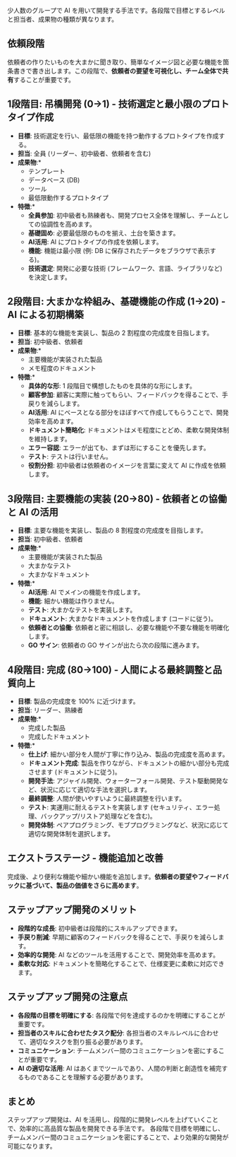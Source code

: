 <!--
title:   ステップアップ開発 (AI時代の開発)
tags:    AI,開発手法
id:      367a68c8b3f55ed25367
private: false
-->
少人数のグループで AI を用いて開発する手法です。各段階で目標とするレベルと担当者、成果物の種類が異なります。

## 依頼段階

依頼者の作りたいものを大まかに聞き取り、簡単なイメージ図と必要な機能を箇条書きで書き出します。この段階で、**依頼者の要望を可視化し、チーム全体で共有**することが重要です。

## 1段階目: 吊橋開発 (0→1) - 技術選定と最小限のプロトタイプ作成

*   **目標**: 技術選定を行い、最低限の機能を持つ動作するプロトタイプを作成する。
*   **担当**: 全員 (リーダー、初中級者、依頼者を含む)
*   **成果物**:*
    *   テンプレート
    *   データベース (DB)
    *   ツール
    *   最低限動作するプロトタイプ
*   **特徴**:*
    *   **全員参加**: 初中級者も熟練者も、開発プロセス全体を理解し、チームとしての協調性を高めます。
    *   **基礎固め**: 必要最低限のものを揃え、土台を築きます。
    *   **AI活用**: AI にプロトタイプの作成を依頼します。
    *   **機能**: 機能は最小限 (例: DB に保存されたデータをブラウザで表示する)。
    *   **技術選定**: 開発に必要な技術 (フレームワーク、言語、ライブラリなど) を決定します。

## 2段階目: 大まかな枠組み、基礎機能の作成 (1→20) - AI による初期構築

*   **目標**: 基本的な機能を実装し、製品の 2 割程度の完成度を目指します。
*   **担当**: 初中級者、依頼者
*   **成果物**:*
    *   主要機能が実装された製品
    *   メモ程度のドキュメント
*   **特徴**:*
    *   **具体的な形**: 1 段階目で構想したものを具体的な形にします。
    *   **顧客参加**: 顧客に実際に触ってもらい、フィードバックを得ることで、手戻りを減らします。
    *   **AI活用**: AI にベースとなる部分をほぼすべて作成してもらうことで、開発効率を高めます。
    *   **ドキュメント簡略化**: ドキュメントはメモ程度にとどめ、柔軟な開発体制を維持します。
    *   **エラー容認**: エラーが出ても、まずは形にすることを優先します。
    *   **テスト**: テストは行いません。
    *   **役割分担**: 初中級者は依頼者のイメージを言葉に変えて AI に作成を依頼します。

## 3段階目: 主要機能の実装 (20→80) - 依頼者との協働と AI の活用

*   **目標**: 主要な機能を実装し、製品の 8 割程度の完成度を目指します。
*   **担当**: 初中級者、依頼者
*   **成果物**:*
    *   主要機能が実装された製品
    *   大まかなテスト
    *   大まかなドキュメント
*   **特徴**:*
    *   **AI活用**: AI でメインの機能を作成します。
    *   **機能**: 細かい機能は作りません。
    *   **テスト**: 大まかなテストを実装します。
    *   **ドキュメント**: 大まかなドキュメントを作成します (コードに従う)。
    *   **依頼者との協働**: 依頼者と密に相談し、必要な機能や不要な機能を明確化します。
    *   **GO サイン**: 依頼者の GO サインが出たら次の段階に進みます。

## 4段階目: 完成 (80→100) - 人間による最終調整と品質向上

*   **目標**: 製品の完成度を 100% に近づけます。
*   **担当**: リーダー、熟練者
*   **成果物**:*
    *   完成した製品
    *   完成したドキュメント
*   **特徴**:*
    *   **仕上げ**: 細かい部分を人間が丁寧に作り込み、製品の完成度を高めます。
    *   **ドキュメント完成**: 製品を作りながら、ドキュメントの細かい部分も完成させます (ドキュメントに従う)。
    *   **開発手法**: アジャイル開発、ウォーターフォール開発、テスト駆動開発など、状況に応じて適切な手法を選択します。
    *   **最終調整**: 人間が使いやすいように最終調整を行います。
    *   **テスト**: 実運用に耐えるテストを実装します (セキュリティ、エラー処理、バックアップ/リストア処理などを含む)。
    *   **開発体制**: ペアプログラミング、モブプログラミングなど、状況に応じて適切な開発体制を選択します。

## エクストラステージ - 機能追加と改善

完成後、より便利な機能や細かい機能を追加します。**依頼者の要望やフィードバックに基づいて、製品の価値をさらに高めます**。

## ステップアップ開発のメリット

*   **段階的な成長**: 初中級者は段階的にスキルアップできます。
*   **手戻り削減**: 早期に顧客のフィードバックを得ることで、手戻りを減らします。
*   **効率的な開発**: AI などのツールを活用することで、開発効率を高めます。
*   **柔軟な対応**: ドキュメントを簡略化することで、仕様変更に柔軟に対応できます。

## ステップアップ開発の注意点

*   **各段階の目標を明確にする**: 各段階で何を達成するのかを明確にすることが重要です。
*   **担当者のスキルに合わせたタスク配分**: 各担当者のスキルレベルに合わせて、適切なタスクを割り振る必要があります。
*   **コミュニケーション**: チームメンバー間のコミュニケーションを密にすることが重要です。
*   **AI の適切な活用**: AI はあくまでツールであり、人間の判断と創造性を補完するものであることを理解する必要があります。

## まとめ

ステップアップ開発は、AI を活用し、段階的に開発レベルを上げていくことで、効率的に高品質な製品を開発できる手法です。
各段階で目標を明確にし、チームメンバー間のコミュニケーションを密にすることで、より効果的な開発が可能になります。
